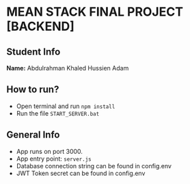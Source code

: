 # MEAN STACK FINAL PROJECT [BACKEND]
## Student Info
**Name:** Abdulrahman Khaled Hussien Adam

## How to run?
- Open terminal and run ```npm install```
- Run the file ```START_SERVER.bat```

## General Info
- App runs on port 3000.
- App entry point: ```server.js```
- Database connection string can be found in config.env
- JWT Token secret can be found in config.env
